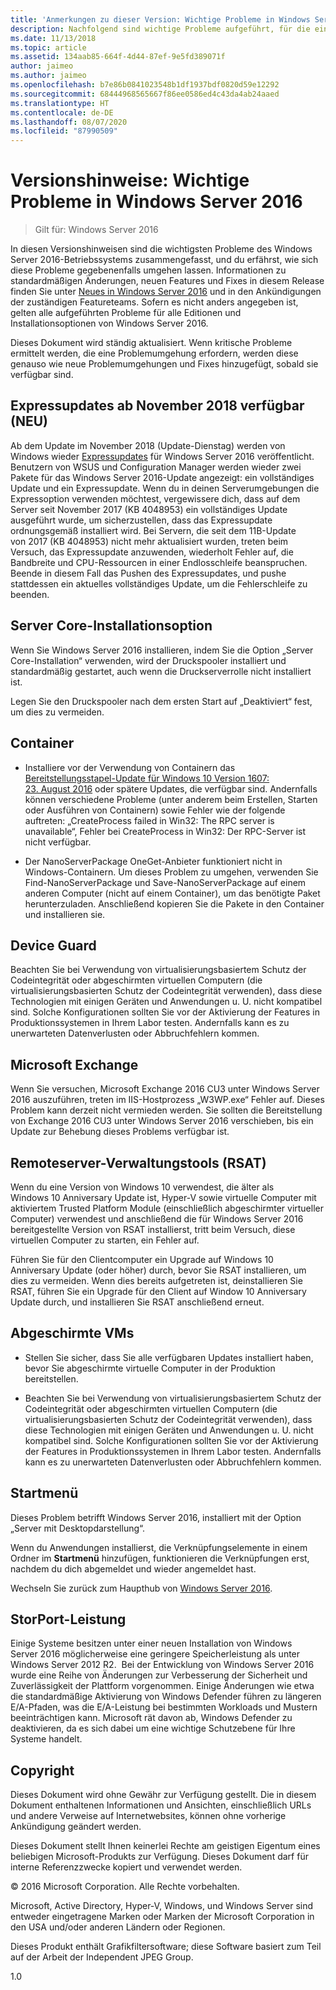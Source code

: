 ```yaml
---
title: 'Anmerkungen zu dieser Version: Wichtige Probleme in Windows Server 2016'
description: Nachfolgend sind wichtige Probleme aufgeführt, für die eine Problemumgehung erforderlich ist, um einen Absturz, das Aufhängen des Systems, einen Installationsfehler oder Datenverlust zu verhindern.
ms.date: 11/13/2018
ms.topic: article
ms.assetid: 134aab85-664f-4d44-87ef-9e5fd389071f
author: jaimeo
ms.author: jaimeo
ms.openlocfilehash: b7e86b0841023548b1df1937bdf0820d59e12292
ms.sourcegitcommit: 68444968565667f86ee0586ed4c43da4ab24aaed
ms.translationtype: HT
ms.contentlocale: de-DE
ms.lasthandoff: 08/07/2020
ms.locfileid: "87990509"
---
```

# <a name="release-notes-important-issues-in-windows-server-2016"></a>Versionshinweise: Wichtige Probleme in Windows Server 2016

>Gilt für: Windows Server 2016

In diesen Versionshinweisen sind die wichtigsten Probleme des Windows Server 2016-Betriebssystems zusammengefasst, und du erfährst, wie sich diese Probleme gegebenenfalls umgehen lassen. Informationen zu standardmäßigen Änderungen, neuen Features und Fixes in diesem Release finden Sie unter [Neues in Windows Server 2016](whats-new-in-windows-server-2016.md) und in den Ankündigungen der zuständigen Featureteams. Sofern es nicht anders angegeben ist, gelten alle aufgeführten Probleme für alle Editionen und Installationsoptionen von Windows Server 2016.

Dieses Dokument wird ständig aktualisiert. Wenn kritische Probleme ermittelt werden, die eine Problemumgehung erfordern, werden diese genauso wie neue Problemumgehungen und Fixes hinzugefügt, sobald sie verfügbar sind.

## <a name="express-updates-available-starting-in-november-2018-new"></a>Expressupdates ab November 2018 verfügbar (NEU)

Ab dem Update im November 2018 (Update-Dienstag) werden von Windows wieder [Expressupdates](express-updates.md) für Windows Server 2016 veröffentlicht. Benutzern von WSUS und Configuration Manager werden wieder zwei Pakete für das Windows Server 2016-Update angezeigt: ein vollständiges Update und ein Expressupdate. Wenn du in deinen Serverumgebungen die Expressoption verwenden möchtest, vergewissere dich, dass auf dem Server seit November 2017 (KB 4048953) ein vollständiges Update ausgeführt wurde, um sicherzustellen, dass das Expressupdate ordnungsgemäß installiert wird. Bei Servern, die seit dem 11B-Update von 2017 (KB 4048953) nicht mehr aktualisiert wurden, treten beim Versuch, das Expressupdate anzuwenden, wiederholt Fehler auf, die Bandbreite und CPU-Ressourcen in einer Endlosschleife beanspruchen. Beende in diesem Fall das Pushen des Expressupdates, und pushe stattdessen ein aktuelles vollständiges Update, um die Fehlerschleife zu beenden.

## <a name="server-core-installation-option"></a>Server Core-Installationsoption

[comment]: # (ID: 370; Übermittler: amason; Status: abgemeldet)

Wenn Sie Windows Server 2016 installieren, indem Sie die Option „Server Core-Installation“ verwenden, wird der Druckspooler installiert und standardmäßig gestartet, auch wenn die Druckserverrolle nicht installiert ist.

Legen Sie den Druckspooler nach dem ersten Start auf „Deaktiviert“ fest, um dies zu vermeiden.

## <a name="containers"></a>Container

[comment]: # (ID: 371; Übermittler: taylorb; Status: abgemeldet)
- Installiere vor der Verwendung von Containern das [Bereitstellungsstapel-Update für Windows 10 Version 1607: 23. August 2016](https://support.microsoft.com/kb/3176936) oder spätere Updates, die verfügbar sind. Andernfalls können verschiedene Probleme (unter anderem beim Erstellen, Starten oder Ausführen von Containern) sowie Fehler wie der folgende auftreten: „CreateProcess failed in Win32: The RPC server is unavailable“, Fehler bei CreateProcess in Win32: Der RPC-Server ist nicht verfügbar.

[comment]: # (ID: 373; Übermittler: plang; Status: abgemeldet)
- Der NanoServerPackage OneGet-Anbieter funktioniert nicht in Windows-Containern. Um dieses Problem zu umgehen, verwenden Sie Find-NanoServerPackage und Save-NanoServerPackage auf einem anderen Computer (nicht auf einem Container), um das benötigte Paket herunterzuladen. Anschließend kopieren Sie die Pakete in den Container und installieren sie.

## <a name="device-guard"></a>Device Guard

[comment]: # (ID: 369; Übermittler: nirb; Status: abgemeldet)
Beachten Sie bei Verwendung von virtualisierungsbasiertem Schutz der Codeintegrität oder abgeschirmten virtuellen Computern (die virtualisierungsbasierten Schutz der Codeintegrität verwenden), dass diese Technologien mit einigen Geräten und Anwendungen u. U. nicht kompatibel sind. Solche Konfigurationen sollten Sie vor der Aktivierung der Features in Produktionssystemen in Ihrem Labor testen. Andernfalls kann es zu unerwarteten Datenverlusten oder Abbruchfehlern kommen.

## <a name="microsoft-exchange"></a>Microsoft Exchange

[comment]: # (ID: 375; Übermittler: wgries; Status: abgemeldet)
Wenn Sie versuchen, Microsoft Exchange 2016 CU3 unter Windows Server 2016 auszuführen, treten im IIS-Hostprozess „W3WP.exe“ Fehler auf. Dieses Problem kann derzeit nicht vermieden werden. Sie sollten die Bereitstellung von Exchange 2016 CU3 unter Windows Server 2016 verschieben, bis ein Update zur Behebung dieses Problems verfügbar ist.

## <a name="remote-server-administration-tools-rsat"></a>Remoteserver-Verwaltungstools (RSAT)

[comment]: # (ID: 374; Übermittler: ryanpu; Status: abgemeldet)
Wenn du eine Version von Windows 10 verwendest, die älter als Windows 10 Anniversary Update ist, Hyper-V sowie virtuelle Computer mit aktiviertem Trusted Platform Module (einschließlich abgeschirmter virtueller Computer) verwendest und anschließend die für Windows Server 2016 bereitgestellte Version von RSAT installierst, tritt beim Versuch, diese virtuellen Computer zu starten, ein Fehler auf.

Führen Sie für den Clientcomputer ein Upgrade auf Windows 10 Anniversary Update (oder höher) durch, bevor Sie RSAT installieren, um dies zu vermeiden. Wenn dies bereits aufgetreten ist, deinstallieren Sie RSAT, führen Sie ein Upgrade für den Client auf Window 10 Anniversary Update durch, und installieren Sie RSAT anschließend erneut.

## <a name="shielded-virtual-machines"></a>Abgeschirmte VMs

[comment]: # (ID: 369; Übermittler: nirb; Status: abgemeldet)
- Stellen Sie sicher, dass Sie alle verfügbaren Updates installiert haben, bevor Sie abgeschirmte virtuelle Computer in der Produktion bereitstellen.

- Beachten Sie bei Verwendung von virtualisierungsbasiertem Schutz der Codeintegrität oder abgeschirmten virtuellen Computern (die virtualisierungsbasierten Schutz der Codeintegrität verwenden), dass diese Technologien mit einigen Geräten und Anwendungen u. U. nicht kompatibel sind. Solche Konfigurationen sollten Sie vor der Aktivierung der Features in Produktionssystemen in Ihrem Labor testen. Andernfalls kann es zu unerwarteten Datenverlusten oder Abbruchfehlern kommen.

## <a name="start-menu"></a>Startmenü

[comment]: # (ID: 372; Übermittler: samli; Status: abgemeldet)
Dieses Problem betrifft Windows Server 2016, installiert mit der Option „Server mit Desktopdarstellung“.

Wenn du Anwendungen installierst, die Verknüpfungselemente in einem Ordner im **Startmenü** hinzufügen, funktionieren die Verknüpfungen erst, nachdem du dich abgemeldet und wieder angemeldet hast.

Wechseln Sie zurück zum Haupthub von [Windows Server 2016](../index.yml).

## <a name="storport-performance"></a>StorPort-Leistung

Einige Systeme besitzen unter einer neuen Installation von Windows Server 2016 möglicherweise eine geringere Speicherleistung als unter Windows Server 2012 R2.  Bei der Entwicklung von Windows Server 2016 wurde eine Reihe von Änderungen zur Verbesserung der Sicherheit und Zuverlässigkeit der Plattform vorgenommen. Einige Änderungen wie etwa die standardmäßige Aktivierung von Windows Defender führen zu längeren E/A-Pfaden, was die E/A-Leistung bei bestimmten Workloads und Mustern beeinträchtigen kann. Microsoft rät davon ab, Windows Defender zu deaktivieren, da es sich dabei um eine wichtige Schutzebene für Ihre Systeme handelt. 

## <a name="copyright"></a>Copyright

Dieses Dokument wird ohne Gewähr zur Verfügung gestellt. Die in diesem Dokument enthaltenen Informationen und Ansichten, einschließlich URLs und andere Verweise auf Internetwebsites, können ohne vorherige Ankündigung geändert werden.

Dieses Dokument stellt Ihnen keinerlei Rechte am geistigen Eigentum eines beliebigen Microsoft-Produkts zur Verfügung. Dieses Dokument darf für interne Referenzzwecke kopiert und verwendet werden.

&copy; 2016 Microsoft Corporation. Alle Rechte vorbehalten.

Microsoft, Active Directory, Hyper-V, Windows, und Windows Server sind entweder eingetragene Marken oder Marken der Microsoft Corporation in den USA und/oder anderen Ländern oder Regionen.

Dieses Produkt enthält Grafikfiltersoftware; diese Software basiert zum Teil auf der Arbeit der Independent JPEG Group.

1.0